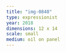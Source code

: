 ```yaml
---
title: "img-0848"
type: expressionist
year: 2018
dimensions: 12 x 14
scale: small
medium: oil on panel
---
```

